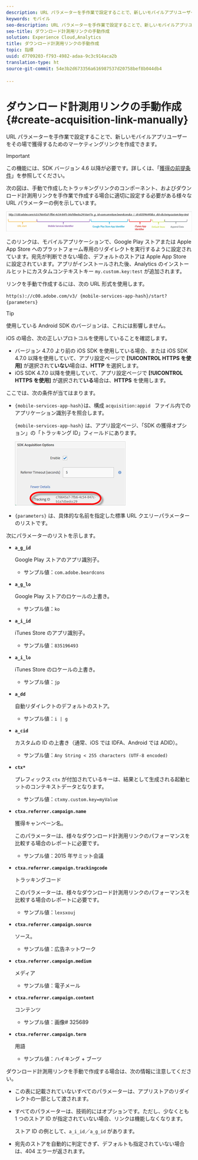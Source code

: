 ```yaml
---
description: URL パラメーターを手作業で設定することで、新しいモバイルアプリユーザーをその場で獲得するためのマーケティングリンクを作成できます。
keywords: モバイル
seo-description: URL パラメーターを手作業で設定することで、新しいモバイルアプリユーザーをその場で獲得するためのマーケティングリンクを作成できます。
seo-title: ダウンロード計測用リンクの手動作成
solution: Experience Cloud,Analytics
title: ダウンロード計測用リンクの手動作成
topic: 指標
uuid: d7709203-f793-4982-adaa-9c3c914aca2b
translation-type: ht
source-git-commit: 54e3b2d673356a616987537d20758bef8b044db4

---
```



# ダウンロード計測用リンクの手動作成 {#create-acquisition-link-manually}

URL パラメーターを手作業で設定することで、新しいモバイルアプリユーザーをその場で獲得するためのマーケティングリンクを作成できます。

>[!IMPORTANT]
>
>この機能には、SDK バージョン 4.6 以降が必要です。詳しくは、「[獲得の前提条件](/help/using/acquisition-main/c-acquisition-prerequisites.md)」を参照してください。

次の図は、手動で作成したトラッキングリンクのコンポーネント、およびダウンロード計測用リンクを手作業で作成する場合に適切に設定する必要がある様々な URL パラメーターの例を示しています。

![](assets/acquisition_url.png)

このリンクは、モバイルアプリケーションで、Google Play ストアまたは Apple App Store へのプラットフォーム専用のリダイレクトを実行するように設定されています。宛先が判断できない場合、デフォルトのストアは Apple App Store に設定されています。アプリがインストールされた後、Analytics のインストールヒットにカスタムコンテキストキー `my.custom.key:test` が追加されます。

リンクを手動で作成するには、次の URL 形式を使用します。

`http(s)://c00.adobe.com/v3/ {mobile-services-app-hash}/start? {parameters}`

>[!TIP]
>
>使用している Android SDK のバージョンは、これには影響しません。

iOS の場合、次の正しいプロトコルを使用していることを確認します。

* バージョン 4.7.0 より前の iOS SDK を使用している場合、または iOS SDK 4.7.0 以降を使用していて、アプリ設定ページで **[!UICONTROL HTTPS を使用]** が選択されて&#x200B;**いない**&#x200B;場合は、**HTTP** を選択します。
* iOS SDK 4.7.0 以降を使用していて、アプリ設定ページで **[!UICONTROL HTTPS を使用]** が選択されて&#x200B;**いる**&#x200B;場合は、**HTTPS** を使用します。

ここでは、次の条件が当てはまります。

* `{mobile-services-app-hash}`は、構成 `acquisition:appid ` ファイル内でのアプリケーション識別子を照合します。

   `{mobile-services-app-hash}` は、アプリ設定ページ、「SDK の獲得オプション」の「トラッキング ID」フィールドにあります。

   ![](assets/tracking-id.png)

* `{parameters}` は、具体的な名前を指定した標準 URL クエリーパラメーターのリストです。

次にパラメーターのリストを示します。

* **`a_g_id`**

   Google Play ストアのアプリ識別子。

   * サンプル値：`com.adobe.beardcons`

* **`a_g_lo`**

   Google Play ストアのロケールの上書き。

   * サンプル値：`ko`

* **`a_i_id`**

   iTunes Store のアプリ識別子。

   * サンプル値：`835196493`

* **`a_i_lo`**

   iTunes Store のロケールの上書き。

   * サンプル値：`jp`

* **`a_dd`**

   自動リダイレクトのデフォルトのストア。

   * サンプル値：`i | g`

* **`a_cid`**

   カスタムの ID の上書き（通常、iOS では IDFA、Android では ADID）。

   * サンプル値：`Any String < 255 characters (UTF-8 encoded)`

* **`ctx*`**

   プレフィックス `ctx` が付加されているキーは、結果として生成される起動ヒットのコンテキストデータとなります。

   * サンプル値：`ctxmy.custom.key=myValue`

* **`ctxa.referrer.campaign.name`**

   獲得キャンペーン名。

   このパラメーターは、様々なダウンロード計測用リンクのパフォーマンスを比較する場合のレポートに必要です。

   * サンプル値：2015 年サミット会議

* **`ctxa.referrer.campaign.trackingcode`**

   トラッキングコード

   このパラメーターは、様々なダウンロード計測用リンクのパフォーマンスを比較する場合のレポートに必要です。

   * サンプル値：`lexsxouj`

* **`ctxa.referrer.campaign.source`**

   ソース。

   * サンプル値：広告ネットワーク

* **`ctxa.referrer.campaign.medium`**

   メディア

   * サンプル値：電子メール

* **`ctxa.referrer.campaign.content`**

   コンテンツ

   * サンプル値：画像# 325689

* **`ctxa.referrer.campaign.term`**

   用語

   * サンプル値：ハイキング + ブーツ


ダウンロード計測用リンクを手動で作成する場合は、次の情報に注意してください。

* この表に記載されていないすべてのパラメーターは、アプリストアのリダイレクトの一部として渡されます。
* すべてのパラメーターは、技術的にはオプションです。ただし、少なくとも 1 つのストア ID が指定されていない場合、リンクは機能しなくなります。

   ストア ID の例として、`a_i_id`／`a_g_id` があります。

* 宛先のストアを自動的に判定できず、デフォルトも指定されていない場合は、404 エラーが返されます。

